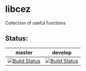 # libcez
Collection of useful functions

Status:
-------
master | develop
-------|--------
[![Build Status](https://cipier.net/status?u=koue&r=libcez&b=master)](https://cipier.net/status?u=koue&r=libcez&b=master) | [![Build Status](https://cipier.net/status?u=koue&r=libcez&b=develop)](https://cipier.net/status?u=koue&r=libcez&b=develop)
